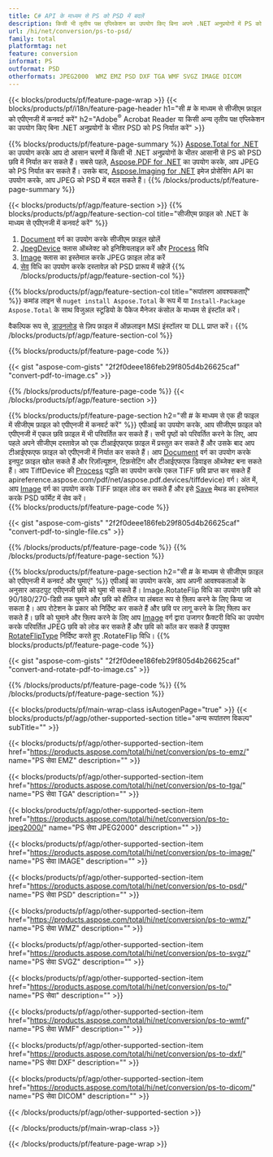 ```yaml
---
title: C# API के माध्यम से PS को PSD में बदलें
description: किसी भी तृतीय पक्ष एप्लिकेशन का उपयोग किए बिना अपने .NET अनुप्रयोगों में PS को PSD में निर्यात करें
url: /hi/net/conversion/ps-to-psd/
family: total
platformtag: net
feature: conversion
informat: PS
outformat: PSD
otherformats: JPEG2000  WMZ EMZ PSD DXF TGA WMF SVGZ IMAGE DICOM
---
```

{{< blocks/products/pf/feature-page-wrap >}}
{{< blocks/products/pf/i18n/feature-page-header h1="सी # के माध्यम से सीजीएम फ़ाइल को एपीएनजी में कनवर्ट करें" h2="Adobe<sup>&reg;</sup> Acrobat Reader या किसी अन्य तृतीय पक्ष एप्लिकेशन का उपयोग किए बिना .NET अनुप्रयोगों के भीतर PSD को PS निर्यात करें" >}}

{{% blocks/products/pf/feature-page-summary %}}
[Aspose.Total for .NET](https://products.aspose.com/total/net/) का उपयोग करके आप दो आसान चरणों में किसी भी .NET अनुप्रयोगों के भीतर आसानी से PS को PSD छवि में निर्यात कर सकते हैं। सबसे पहले, [Aspose.PDF for .NET](https://products.aspose.com/pdf/net/) का उपयोग करके, आप JPEG को PS निर्यात कर सकते हैं। उसके बाद, [Aspose.Imaging for .NET](https://products.aspose.com/imaging/net/) इमेज प्रोसेसिंग API का उपयोग करके, आप JPEG को PSD में बदल सकते हैं।
{{% /blocks/products/pf/feature-page-summary  %}}

{{< blocks/products/pf/agp/feature-section >}}
{{% blocks/products/pf/agp/feature-section-col title="सीजीएम फ़ाइल को .NET के माध्यम से एपीएनजी में कनवर्ट करें" %}}
1. [Document](https://apireference.aspose.com/pdf/net/aspose.pdf/document) वर्ग का उपयोग करके सीजीएम फ़ाइल खोलें
2. [JpegDevice](https://apireference.aspose.com/pdf/net/aspose.pdf.devices/jpegdevice) क्लास ऑब्जेक्ट को इनिशियलाइज़ करें और [Process](https://apireference.aspose.com/pdf/net/aspose.pdf.devices.pagedevice/process/methods/1) विधि
3. [Image](https://apireference.aspose.com/imaging/net/aspose.imaging/image) क्लास का इस्तेमाल करके JPEG फ़ाइल लोड करें
4. [सेव](https://apireference.aspose.com/imaging/net/aspose.imaging.image/save/methods/4) विधि का उपयोग करके दस्तावेज़ को PSD प्रारूप में सहेजें
{{% /blocks/products/pf/agp/feature-section-col %}}

{{% blocks/products/pf/agp/feature-section-col title="रूपांतरण आवश्यकताएँ" %}}
कमांड लाइन से ```nuget install Aspose.Total``` के रूप में या ```Install-Package Aspose.Total``` के साथ विजुअल स्टूडियो के पैकेज मैनेजर कंसोल के माध्यम से इंस्टॉल करें।

वैकल्पिक रूप से, [डाउनलोड](https://downloads.aspose.com/total/net) से ज़िप फ़ाइल में ऑफ़लाइन MSI इंस्टॉलर या DLL प्राप्त करें।
{{% /blocks/products/pf/agp/feature-section-col %}}

{{% blocks/products/pf/feature-page-code %}}

{{< gist "aspose-com-gists" "2f2f0deee186feb29f805d4b26625caf" "convert-pdf-to-image.cs" >}}


{{% /blocks/products/pf/feature-page-code %}}
{{< /blocks/products/pf/agp/feature-section >}}

{{% blocks/products/pf/feature-page-section  h2="सी # के माध्यम से एक ही फाइल में सीजीएम फ़ाइल को एपीएनजी में कनवर्ट करें" %}}
एपीआई का उपयोग करके, आप सीजीएम फ़ाइल को एपीएनजी में एकल छवि फ़ाइल में भी परिवर्तित कर सकते हैं। सभी पृष्ठों को परिवर्तित करने के लिए, आप पहले अपने सीजीएम दस्तावेज़ को एक टीआईएफएफ फ़ाइल में प्रस्तुत कर सकते हैं और उसके बाद आप टीआईएफएफ फ़ाइल को एपीएनजी में निर्यात कर सकते हैं। आप [Document](https://apireference.aspose.com/pdf/net/aspose.pdf/document) वर्ग का उपयोग करके इनपुट फ़ाइल खोल सकते हैं और रिज़ॉल्यूशन, टिफ़सेटिंग और टीआईएफएफ डिवाइस ऑब्जेक्ट बना सकते हैं। आप TiffDevice की [Process](https://apireference.aspose.com/pdf/net/aspose.pdf.devices.documentdevice/process/methods/3) पद्धति का उपयोग करके एकल TIFF छवि प्राप्त कर सकते हैं apireference.aspose.com/pdf/net/aspose.pdf.devices/tiffdevice) वर्ग। अंत में, आप [Image](https://apireference.aspose.com/imaging/net/aspose.imaging/image) वर्ग का उपयोग करके TIFF फ़ाइल लोड कर सकते हैं
और इसे [Save](https://apireference.aspose.com/imaging/net/aspose.imaging.image/save/methods/4) मेथड का इस्तेमाल करके PSD फॉर्मेट में सेव करें।  
{{% blocks/products/pf/feature-page-code %}}

{{< gist "aspose-com-gists" "2f2f0deee186feb29f805d4b26625caf" "convert-pdf-to-single-file.cs" >}}

{{% /blocks/products/pf/feature-page-code  %}}
{{% /blocks/products/pf/feature-page-section %}}

{{% blocks/products/pf/feature-page-section  h2="सी # के माध्यम से सीजीएम फ़ाइल को एपीएनजी में कनवर्ट और घुमाएं" %}}
एपीआई का उपयोग करके, आप अपनी आवश्यकताओं के अनुसार आउटपुट एपीएनजी छवि को घुमा भी सकते हैं। Image.RotateFlip विधि का उपयोग छवि को 90/180/270-डिग्री तक घुमाने और छवि को क्षैतिज या लंबवत रूप से फ़्लिप करने के लिए किया जा सकता है। आप रोटेशन के प्रकार को निर्दिष्ट कर सकते हैं और छवि पर लागू करने के लिए फ्लिप कर सकते हैं। छवि को घुमाने और फ़्लिप करने के लिए आप [Image](https://apireference.aspose.com/imaging/net/aspose.imaging/image) वर्ग द्वारा उजागर फ़ैक्टरी विधि का उपयोग करके परिवर्तित JPEG छवि को लोड कर सकते हैं और छवि को कॉल कर सकते हैं उपयुक्त [RotateFlipType](https://apireference.aspose.com/imaging/net/aspose.imaging/rotatefliptype) निर्दिष्ट करते हुए .RotateFlip विधि। 
{{% blocks/products/pf/feature-page-code %}}

{{< gist "aspose-com-gists" "2f2f0deee186feb29f805d4b26625caf" "convert-and-rotate-pdf-to-image.cs" >}}

{{% /blocks/products/pf/feature-page-code  %}}
{{% /blocks/products/pf/feature-page-section %}}

{{< blocks/products/pf/main-wrap-class isAutogenPage="true" >}}
{{< blocks/products/pf/agp/other-supported-section title="अन्य रूपांतरण विकल्प" subTitle="" >}}

{{< blocks/products/pf/agp/other-supported-section-item href="https://products.aspose.com/total/hi/net/conversion/ps-to-emz/" name="PS सेवा EMZ" description="" >}}

{{< blocks/products/pf/agp/other-supported-section-item href="https://products.aspose.com/total/hi/net/conversion/ps-to-tga/" name="PS सेवा TGA" description="" >}}

{{< blocks/products/pf/agp/other-supported-section-item href="https://products.aspose.com/total/hi/net/conversion/ps-to-jpeg2000/" name="PS सेवा JPEG2000" description="" >}}

{{< blocks/products/pf/agp/other-supported-section-item href="https://products.aspose.com/total/hi/net/conversion/ps-to-image/" name="PS सेवा IMAGE" description="" >}}

{{< blocks/products/pf/agp/other-supported-section-item href="https://products.aspose.com/total/hi/net/conversion/ps-to-psd/" name="PS सेवा PSD" description="" >}}

{{< blocks/products/pf/agp/other-supported-section-item href="https://products.aspose.com/total/hi/net/conversion/ps-to-wmz/" name="PS सेवा WMZ" description="" >}}

{{< blocks/products/pf/agp/other-supported-section-item href="https://products.aspose.com/total/hi/net/conversion/ps-to-svgz/" name="PS सेवा SVGZ" description="" >}}

{{< blocks/products/pf/agp/other-supported-section-item href="https://products.aspose.com/total/hi/net/conversion/ps-to/" name="PS सेवा" description="" >}}

{{< blocks/products/pf/agp/other-supported-section-item href="https://products.aspose.com/total/hi/net/conversion/ps-to-wmf/" name="PS सेवा WMF" description="" >}}

{{< blocks/products/pf/agp/other-supported-section-item href="https://products.aspose.com/total/hi/net/conversion/ps-to-dxf/" name="PS सेवा DXF" description="" >}}

{{< blocks/products/pf/agp/other-supported-section-item href="https://products.aspose.com/total/hi/net/conversion/ps-to-dicom/" name="PS सेवा DICOM" description="" >}}



{{< /blocks/products/pf/agp/other-supported-section >}}

{{< /blocks/products/pf/main-wrap-class >}}

{{< /blocks/products/pf/feature-page-wrap >}}